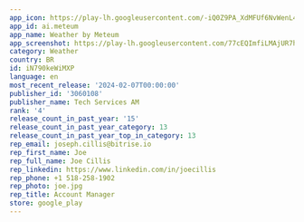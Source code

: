 ```yaml
---
app_icon: https://play-lh.googleusercontent.com/-iQ0Z9PA_XdMFUf6NvWenL47FXvkUaIzoLwDgdKiRRs1AEDEGVJadQPVZgNlkWo8Awo
app_id: ai.meteum
app_name: Weather by Meteum
app_screenshot: https://play-lh.googleusercontent.com/77cEQImfiLMAjUR7hHqciTC6__zNtq7h8s_z5ONMx1jWs4ClK_4UfiswEOrd4QTkVEor
category: Weather
country: BR
id: iN790keWiMXP
language: en
most_recent_release: '2024-02-07T00:00:00'
publisher_id: '3060108'
publisher_name: Tech Services AM
rank: '4'
release_count_in_past_year: '15'
release_count_in_past_year_category: 13
release_count_in_past_year_top_in_category: 13
rep_email: joseph.cillis@bitrise.io
rep_first_name: Joe
rep_full_name: Joe Cillis
rep_linkedin: https://www.linkedin.com/in/joecillis
rep_phone: +1 518-258-1902
rep_photo: joe.jpg
rep_title: Account Manager
store: google_play
---
```

